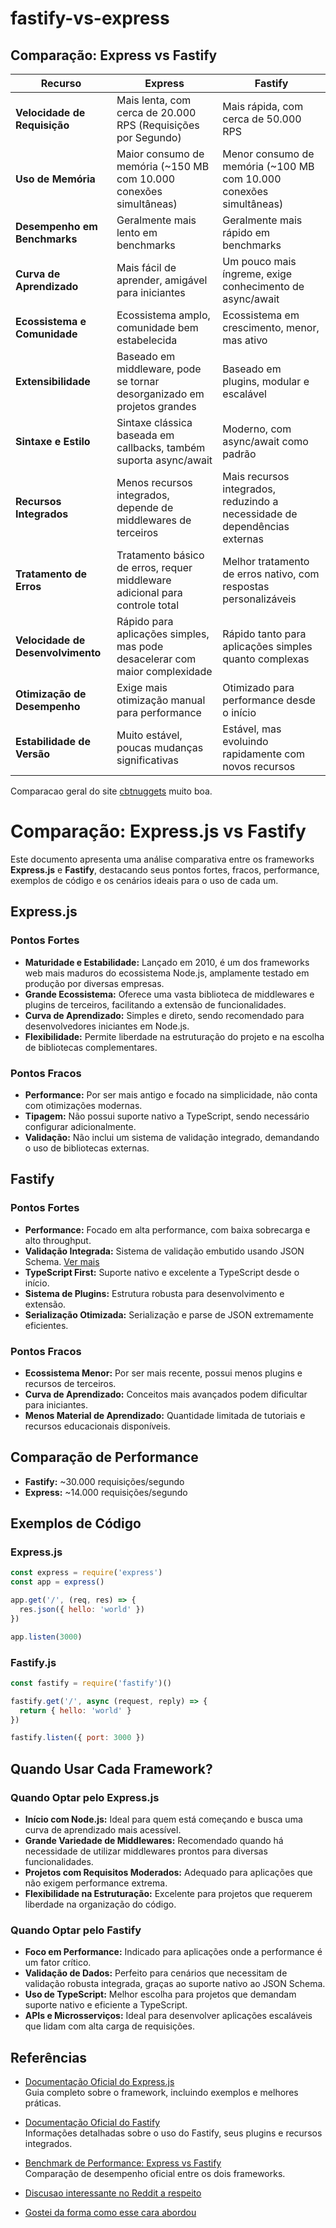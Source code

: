 # fastify-vs-express

## Comparação: Express vs Fastify

| Recurso                   | Express                                                                 | Fastify                                                              |
|---------------------------|-------------------------------------------------------------------------|----------------------------------------------------------------------|
| **Velocidade de Requisição** | Mais lenta, com cerca de 20.000 RPS (Requisições por Segundo)            | Mais rápida, com cerca de 50.000 RPS                                 |
| **Uso de Memória**         | Maior consumo de memória (~150 MB com 10.000 conexões simultâneas)      | Menor consumo de memória (~100 MB com 10.000 conexões simultâneas)   |
| **Desempenho em Benchmarks** | Geralmente mais lento em benchmarks                                   | Geralmente mais rápido em benchmarks                                 |
| **Curva de Aprendizado**   | Mais fácil de aprender, amigável para iniciantes                       | Um pouco mais íngreme, exige conhecimento de async/await             |
| **Ecossistema e Comunidade**| Ecossistema amplo, comunidade bem estabelecida                        | Ecossistema em crescimento, menor, mas ativo                         |
| **Extensibilidade**        | Baseado em middleware, pode se tornar desorganizado em projetos grandes | Baseado em plugins, modular e escalável                              |
| **Sintaxe e Estilo**       | Sintaxe clássica baseada em callbacks, também suporta async/await       | Moderno, com async/await como padrão                                 |
| **Recursos Integrados**    | Menos recursos integrados, depende de middlewares de terceiros         | Mais recursos integrados, reduzindo a necessidade de dependências externas |
| **Tratamento de Erros**    | Tratamento básico de erros, requer middleware adicional para controle total | Melhor tratamento de erros nativo, com respostas personalizáveis    |
| **Velocidade de Desenvolvimento** | Rápido para aplicações simples, mas pode desacelerar com maior complexidade | Rápido tanto para aplicações simples quanto complexas               |
| **Otimização de Desempenho** | Exige mais otimização manual para performance                         | Otimizado para performance desde o início                            |
| **Estabilidade de Versão** | Muito estável, poucas mudanças significativas                         | Estável, mas evoluindo rapidamente com novos recursos                |


Comparacao geral do site [cbtnuggets](https://www.cbtnuggets.com/blog/technology/programming/express-vs-fastify) muito boa.

# Comparação: Express.js vs Fastify

Este documento apresenta uma análise comparativa entre os frameworks **Express.js** e **Fastify**, destacando seus pontos fortes, fracos, performance, exemplos de código e os cenários ideais para o uso de cada um.

## Express.js

### Pontos Fortes
- **Maturidade e Estabilidade:** Lançado em 2010, é um dos frameworks web mais maduros do ecossistema Node.js, amplamente testado em produção por diversas empresas.
- **Grande Ecossistema:** Oferece uma vasta biblioteca de middlewares e plugins de terceiros, facilitando a extensão de funcionalidades.
- **Curva de Aprendizado:** Simples e direto, sendo recomendado para desenvolvedores iniciantes em Node.js.
- **Flexibilidade:** Permite liberdade na estruturação do projeto e na escolha de bibliotecas complementares.

### Pontos Fracos
- **Performance:** Por ser mais antigo e focado na simplicidade, não conta com otimizações modernas.
- **Tipagem:** Não possui suporte nativo a TypeScript, sendo necessário configurar adicionalmente.
- **Validação:** Não inclui um sistema de validação integrado, demandando o uso de bibliotecas externas.

## Fastify

### Pontos Fortes
- **Performance:** Focado em alta performance, com baixa sobrecarga e alto throughput.
- **Validação Integrada:** Sistema de validação embutido usando JSON Schema. [Ver mais](https://fastify.dev/docs/latest/Reference/Validation-and-Serialization/)
- **TypeScript First:** Suporte nativo e excelente a TypeScript desde o início.
- **Sistema de Plugins:** Estrutura robusta para desenvolvimento e extensão.
- **Serialização Otimizada:** Serialização e parse de JSON extremamente eficientes.

### Pontos Fracos
- **Ecossistema Menor:** Por ser mais recente, possui menos plugins e recursos de terceiros.
- **Curva de Aprendizado:** Conceitos mais avançados podem dificultar para iniciantes.
- **Menos Material de Aprendizado:** Quantidade limitada de tutoriais e recursos educacionais disponíveis.

## Comparação de Performance

- **Fastify:** ~30.000 requisições/segundo
- **Express:** ~14.000 requisições/segundo

## Exemplos de Código

### Express.js
```javascript
const express = require('express')
const app = express()

app.get('/', (req, res) => {
  res.json({ hello: 'world' })
})

app.listen(3000)
```
### Fastify.js
```javascript
const fastify = require('fastify')()

fastify.get('/', async (request, reply) => {
  return { hello: 'world' }
})

fastify.listen({ port: 3000 })
```
## Quando Usar Cada Framework?

### Quando Optar pelo **Express.js**
- **Início com Node.js:** Ideal para quem está começando e busca uma curva de aprendizado mais acessível.
- **Grande Variedade de Middlewares:** Recomendado quando há necessidade de utilizar middlewares prontos para diversas funcionalidades.
- **Projetos com Requisitos Moderados:** Adequado para aplicações que não exigem performance extrema.
- **Flexibilidade na Estruturação:** Excelente para projetos que requerem liberdade na organização do código.

### Quando Optar pelo **Fastify**
- **Foco em Performance:** Indicado para aplicações onde a performance é um fator crítico.
- **Validação de Dados:** Perfeito para cenários que necessitam de validação robusta integrada, graças ao suporte nativo ao JSON Schema.
- **Uso de TypeScript:** Melhor escolha para projetos que demandam suporte nativo e eficiente a TypeScript.
- **APIs e Microsserviços:** Ideal para desenvolver aplicações escaláveis que lidam com alta carga de requisições.

## Referências

- [Documentação Oficial do Express.js](https://expressjs.com)  
  Guia completo sobre o framework, incluindo exemplos e melhores práticas.

- [Documentação Oficial do Fastify](https://www.fastify.io)  
  Informações detalhadas sobre o uso do Fastify, seus plugins e recursos integrados.

- [Benchmark de Performance: Express vs Fastify](https://www.fastify.io/benchmarks/)  
  Comparação de desempenho oficial entre os dois frameworks.

- [Discusao interessante no Reddit a respeito](https://www.reddit.com/r/node/comments/zwcl6j/fastify_vs_express_for_production_use/)

- [Gostei da forma como esse cara abordou](https://medium.com/@alielmalki.developer/fastify-vs-express-which-is-the-best-api-framework-for-node-js-4bad807af0d9)




